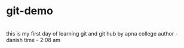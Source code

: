 # git-demo
<br>this is my first day of learning git and git hub by apna college
author - danish
time - 2:08 am